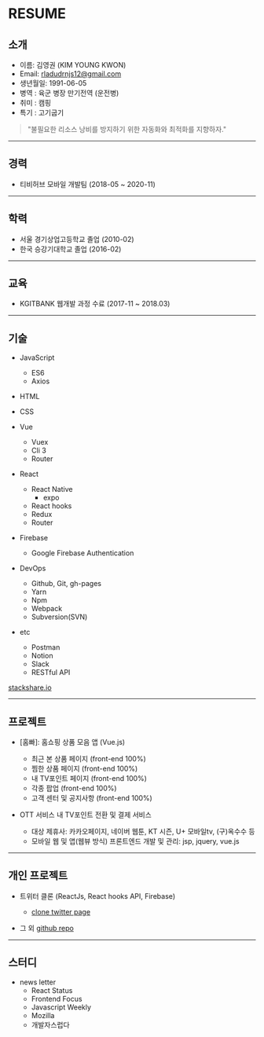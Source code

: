 # RESUME

## 소개

* 이름: 김영권 (KIM YOUNG KWON)
* Email: rladudrnjs12@gmail.com
* 생년월일: 1991-06-05
* 병역 : 육군 병장 만기전역 (운전병)
* 취미 : 캠핑
* 특기 : 고기굽기

> "불필요한 리소스 낭비를 방지하기 위한 자동화와 최적화를 지향하자."

___

## 경력
* 티비허브 모바일 개발팀 (2018-05 ~ 2020-11)
___

## 학력
* 서울 경기상업고등학교 졸업 (2010-02)
* 한국 승강기대학교 졸업 (2016-02)
___

## 교육

* KGITBANK 웹개발 과정 수료 (2017-11 ~ 2018.03)
___

## 기술

* JavaScript
   - ES6
   - Axios
   
* HTML

* CSS

* Vue
   - Vuex
   - Cli 3
   - Router

* React
   - React Native
      - expo
   - React hooks
   - Redux
   - Router

* Firebase
   - Google Firebase Authentication

* DevOps
   - Github, Git, gh-pages
   - Yarn
   - Npm
   - Webpack
   - Subversion(SVN)
   
* etc
   - Postman
   - Notion
   - Slack
   - RESTful API
      
[stackshare.io](https://stackshare.io/rladudrnjs12/ykkstackshare)
___

## 프로젝트
* [홈빠]: 홈쇼핑 상품 모음 앱 (Vue.js)
   - 최근 본 상품 페이지 (front-end 100%)
   - 찜한 상품 페이지 (front-end 100%)
   - 내 TV포인트 페이지 (front-end 100%)
   - 각종 팝업 (front-end 100%)
   - 고객 센터 및 공지사항 (front-end 100%) 

* OTT 서비스 내 TV포인트 전환 및 결제 서비스
   - 대상 제휴사: 카카오페이지, 네이버 웹툰, KT 시즌, U+ 모바일tv, (구)옥수수 등
   - 모바일 웹 및 앱(웹뷰 방식) 프론트엔드 개발 및 관리: jsp, jquery, vue.js
___

## 개인 프로젝트

* 트위터 클론 (ReactJs, React hooks API, Firebase)
   - [clone twitter page](https://github.com/ykkim-git/nwitter)

* 그 외 [github repo](https://github.com/ykkim-git)

___

## 스터디

* news letter
   - React Status
   - Frontend Focus
   - Javascript Weekly
   - Mozilla
   - 개발자스럽다



